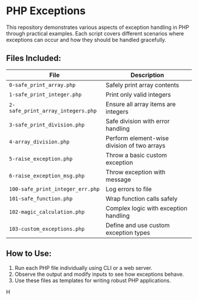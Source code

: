 # PHP Exceptions

This repository demonstrates various aspects of exception handling in PHP through practical examples. Each script covers different scenarios where exceptions can occur and how they should be handled gracefully.

## Files Included:

| File | Description |
|------|-------------|
| `0-safe_print_array.php` | Safely print array contents |
| `1-safe_print_integer.php` | Print only valid integers |
| `2-safe_print_array_integers.php` | Ensure all array items are integers |
| `3-safe_print_division.php` | Safe division with error handling |
| `4-array_division.php` | Perform element-wise division of two arrays |
| `5-raise_exception.php` | Throw a basic custom exception |
| `6-raise_exception_msg.php` | Throw exception with message |
| `100-safe_print_integer_err.php` | Log errors to file |
| `101-safe_function.php` | Wrap function calls safely |
| `102-magic_calculation.php` | Complex logic with exception handling |
| `103-custom_exceptions.php` | Define and use custom exception types |

## How to Use:
1. Run each PHP file individually using CLI or a web server.
2. Observe the output and modify inputs to see how exceptions behave.
3. Use these files as templates for writing robust PHP applications.

H
